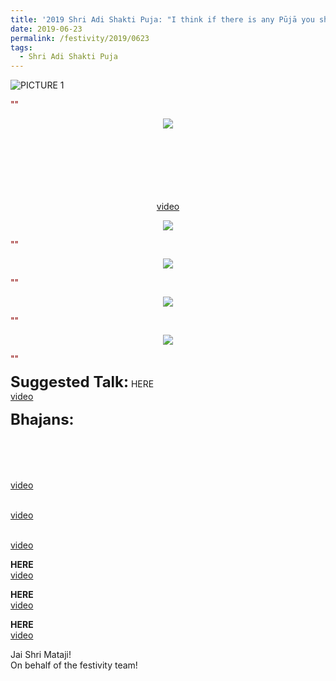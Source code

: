 ```yaml
---
title: '2019 Shri Adi Shakti Puja: "I think if there is any Pūjā you should do, it is this one – is Ādi Shakti"'
date: 2019-06-23
permalink: /festivity/2019/0623
tags:
  - Shri Adi Shakti Puja
---
```


![PICTURE 1](/images/image1.png)

<p>
<font color="DarkRed">""</font><br>
<b></b>
</p>

<div style="text-align: center"><img src="/images/image112.png" /></div>

<p style="color:green; text-align:center;">
<b></b><br>
<br>
<b></b><br>
<br>
<b></b><br>
<br>
<a href="">video</a>
</p>

<div style="text-align: center"><img src="/images/image113.png" /></div>

<p>
<font color="DarkRed">""</font><br>
<b></b>
</p>

<div style="text-align: center"><img src="/images/image114.png" /></div>

<p>
<font color="DarkRed">""</font><br>
<b></b>
</p>

<div style="text-align: center"><img src="/images/image115.png" /></div>

<p>
<font color="DarkRed">""</font><br>
<b></b>
</p>

<div style="text-align: center"><img src="/images/image116.png" /></div>

<p>
<font color="DarkRed">""</font><br>
<b></b>
</p>

<font size="+2"><b>Suggested Talk:</b></font> HERE<br><a href=""> video</a><br>

<font size="+2"><b>Bhajans:</b></font>

<p>
<font color="green"><b></b></font><br>
<br>
<br>
<br>
<a href=""> video</a><br>
</p>

<p>
<font color="green"><b></b></font><br>
<a href="">video</a>
</p>

<p>
<font color="green"><b></b></font><br>
<a href="">video</a>
</p>
 
<p>
<font color=""><b>HERE</b></font><br>
<a href="">video</a> 
</p>
<p>
<font color=""><b>HERE</b></font><br>
<a href="">video</a> 
</p>

<p>
<font color=""><b>HERE</b></font><br>
<a href="">video</a> 
</p>

Jai Shri Mataji!<br>
On behalf of the festivity team!